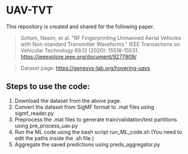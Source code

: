 # UAV-TVT

This repository is created and shared for the following paper.
> Soltani, Nasim, et al. "RF Fingerprinting Unmanned Aerial Vehicles with Non-standard Transmitter Waveforms." IEEE Transactions on Vehicular Technology 69.12 (2020): 15518-15531. 
	https://ieeexplore.ieee.org/document/9277909/

> Dataset page: 	https://genesys-lab.org/hovering-uavs

## Steps to use the code:

1. Download the dataset from the above page.
2. Convert the dataset from SigMF format to .mat files using sigmf_reader.py
3. Preprocess the .mat files to generate train/validation/test partitions using pre_process_uav.py
4. Run the ML code using the bash script run_ML_code.sh (You need to edit the paths inside the .sh file.)
5. Aggregate the saved predictions using preds_aggregator.py
